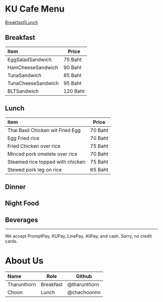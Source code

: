 # KU Cafe Menu

[Breakfast](#Breakfast)|[Lunch](#Lunch)

## Breakfast

|Item|Price|
|:---|-----|
|EggSaladSandwich|75 Baht|
|HamCheeseSandwich|90 Baht|
|TunaSandwich|85 Baht|
|TunaCheeseSandwich|95 Baht|
|BLTSandwich|120 Baht|

## Lunch 
| Item                             | Price   |
|:---------------------------------|---------|
| Thai Basil Chicken wit Fried Egg | 70 Baht |
| Egg Fried rice                   | 70 Baht |
| Fried Chicken over rice          | 75 Baht |
| Minced pork omelete over rice    | 70 Baht |
| Steamed rice topped with chicken | 75 Baht |
| Stewed pork leg on rice          | 65 Baht |

## Dinner


## Night Food


## Beverages



---

We accept PromptPay, KUPay, LinePay, AliPay, and cash. Sorry, no credit cards.

# About Us
| Name      | Role      | Github          |
|:----------|-----------|-----------------|
| Tharunthorn | Breakfast | @tharunthorn |
| Choon | Lunch | @chachoonnn |
